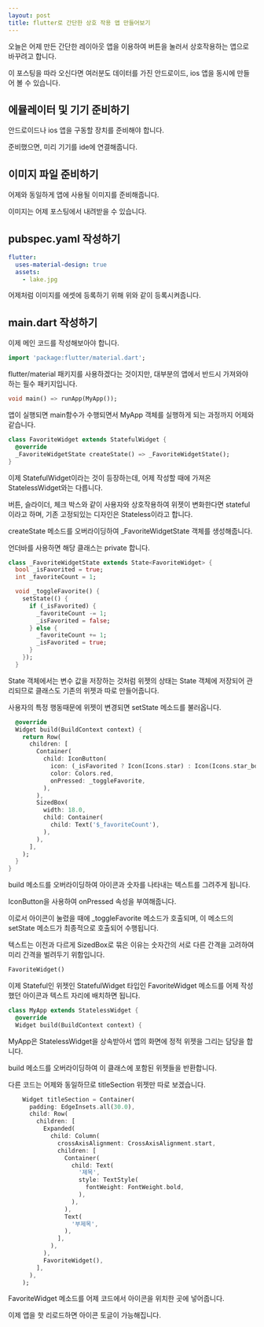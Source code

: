 ```yaml
---
layout: post
title: flutter로 간단한 상호 작용 앱 만들어보기
---
```


오늘은 어제 만든 간단한 레이아웃 앱을 이용하여 버튼을 눌러서 상호작용하는 앱으로 바꾸려고 합니다.

이 포스팅을 따라 오신다면 여러분도 데이터를 가진 안드로이드, ios 앱을 동시에 만들어 볼 수 있습니다.

## 에뮬레이터 및 기기 준비하기

안드로이드나 ios 앱을 구동할 장치를 준비해야 합니다.

준비했으면, 미리 기기를 ide에 연결해줍니다.

## 이미지 파일 준비하기

어제와 동일하게 앱에 사용될 이미지를 준비해줍니다.

이미지는 어제 포스팅에서 내려받을 수 있습니다.

## pubspec.yaml 작성하기

```yaml
flutter:
  uses-material-design: true
  assets:
    - lake.jpg
```

어제처럼 이미지를 에셋에 등록하기 위해 위와 같이 등록시켜줍니다.

## main.dart 작성하기

이제 메인 코드를 작성해보아야 합니다.

```dart
import 'package:flutter/material.dart';
```

flutter/material 패키지를 사용하겠다는 것이지만, 대부분의 앱에서 반드시 가져와야 하는 필수 패키지입니다.

```dart
void main() => runApp(MyApp());
```

앱이 실행되면 main함수가 수행되면서 MyApp 객체를 실행하게 되는 과정까지 어제와 같습니다.

```dart
class FavoriteWidget extends StatefulWidget {
  @override
  _FavoriteWidgetState createState() => _FavoriteWidgetState();
}
```

이제 StatefulWidget이라는 것이 등장하는데, 어제 작성할 때에 가져온 StatelessWidget와는 다릅니다.

버튼, 슬라이더, 체크 박스와 같이 사용자와 상호작용하여 위젯이 변화한다면 stateful이라고 하며, 기존 고정되있는 디자인은 Stateless이라고 합니다.

createState 메소드를 오버라이딩하여 _FavoriteWidgetState 객체를 생성해줍니다.

언더바를 사용하면 해당 클래스는 private 합니다.



```dart
class _FavoriteWidgetState extends State<FavoriteWidget> {
  bool _isFavorited = true;
  int _favoriteCount = 1;

  void _toggleFavorite() {
    setState(() {
      if (_isFavorited) {
        _favoriteCount -= 1;
        _isFavorited = false;
      } else {
        _favoriteCount += 1;
        _isFavorited = true;
      }
    });
  }
```

State 객체에서는 변수 값을 저장하는 것처럼 위젯의 상태는 State 객체에 저장되어 관리되므로 클래스도 기존의 위젯과 따로 만들어줍니다.

사용자의 특정 행동때문에 위젯이 변경되면 setState 메소드를 불러옵니다.

```dart
  @override
  Widget build(BuildContext context) {
    return Row(
      children: [
        Container(
          child: IconButton(
            icon: (_isFavorited ? Icon(Icons.star) : Icon(Icons.star_border)),
            color: Colors.red,
            onPressed: _toggleFavorite,
          ),
        ),
        SizedBox(
          width: 18.0,
          child: Container(
            child: Text('$_favoriteCount'),
          ),
        ),
      ],
    );
  }
}
```

build 메소드를 오버라이딩하여 아이콘과 숫자를 나타내는 텍스트를 그려주게 됩니다.

IconButton을 사용하여 onPressed 속성을 부여해줍니다.

이로서 아이콘이 눌렸을 때에 _toggleFavorite 메소드가 호출되며, 이 메소드의 setState 메소드가 최종적으로 호출되어 수행됩니다.

텍스트는 이전과 다르게 SizedBox로 묶은 이유는 숫자간의 서로 다른 간격을 고려하여 미리 간격을 벌려두기 위함입니다.

```dart
FavoriteWidget()
```

이제 Stateful인 위젯인 StatefulWidget 타입인 FavoriteWidget 메소드를 어제 작성했던 아이콘과 텍스트 자리에 배치하면 됩니다.

```dart
class MyApp extends StatelessWidget {
  @override
  Widget build(BuildContext context) {
```

MyApp은 StatelessWidget을 상속받아서 앱의 화면에 정적 위젯을 그리는 담당을 합니다.

build 메소드를 오버라이딩하여 이 클래스에 포함된 위젯들을 반환합니다.

다른 코드는 어제와 동일하므로 titleSection 위젯만 따로 보겠습니다.

```dart
    Widget titleSection = Container(
      padding: EdgeInsets.all(30.0),
      child: Row(
        children: [
          Expanded(
            child: Column(
              crossAxisAlignment: CrossAxisAlignment.start,
              children: [
                Container(
                  child: Text(
                    '제목',
                    style: TextStyle(
                      fontWeight: FontWeight.bold,
                    ),
                  ),
                ),
                Text(
                  '부제목',
                ),
              ],
            ),
          ),
          FavoriteWidget(),
        ],
      ),
    );
```

FavoriteWidget 메소드를 어제 코드에서 아이콘을 위치한 곳에 넣어줍니다.

이제 앱을 핫 리로드하면 아이콘 토글이 가능해집니다.